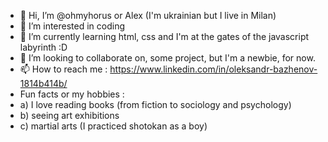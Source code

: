 - 👋 Hi, I’m @ohmyhorus or Alex (I'm ukrainian but I live in Milan)
- 👀 I’m interested in coding
- 🌱 I’m currently learning html, css and I'm at the gates of the javascript labyrinth :D
- 💞️ I’m looking to collaborate on, some project, but I'm a newbie, for now.
- 📫 How to reach me : https://www.linkedin.com/in/oleksandr-bazhenov-1814b414b/
- Fun facts or my hobbies : 
- a) I love reading books (from fiction to sociology and psychology) 
- b) seeing art exhibitions 
- c) martial arts (I practiced shotokan as a boy)
